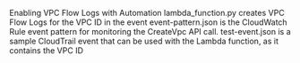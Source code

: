 Enabling VPC Flow Logs with Automation
lambda_function.py creates VPC Flow Logs for the VPC ID in the event
event-pattern.json is the CloudWatch Rule event pattern for monitoring the CreateVpc API call.
test-event.json is a sample CloudTrail event that can be used with the Lambda function, as it contains the VPC ID
